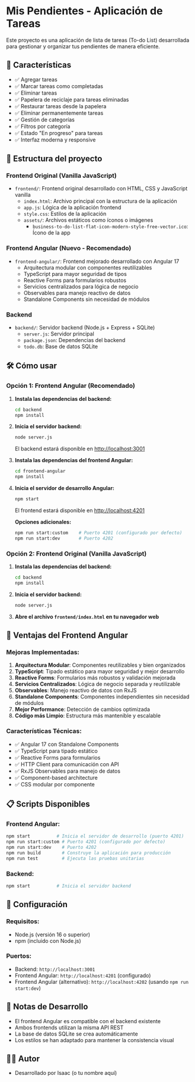 # Mis Pendientes - Aplicación de Tareas

Este proyecto es una aplicación de lista de tareas (To-do List) desarrollada para gestionar y organizar tus pendientes de manera eficiente.

## 🚀 Características

- ✅ Agregar tareas
- ✅ Marcar tareas como completadas
- ✅ Eliminar tareas
- ✅ Papelera de reciclaje para tareas eliminadas
- ✅ Restaurar tareas desde la papelera
- ✅ Eliminar permanentemente tareas
- ✅ Gestión de categorías
- ✅ Filtros por categoría
- ✅ Estado "En progreso" para tareas
- ✅ Interfaz moderna y responsive

## 📁 Estructura del proyecto

### Frontend Original (Vanilla JavaScript)
- `frontend/`: Frontend original desarrollado con HTML, CSS y JavaScript vanilla
  - `index.html`: Archivo principal con la estructura de la aplicación
  - `app.js`: Lógica de la aplicación frontend
  - `style.css`: Estilos de la aplicación
  - `assets/`: Archivos estáticos como íconos o imágenes
    - `business-to-do-list-flat-icon-modern-style-free-vector.ico`: Ícono de la app

### Frontend Angular (Nuevo - Recomendado)
- `frontend-angular/`: Frontend mejorado desarrollado con Angular 17
  - Arquitectura modular con componentes reutilizables
  - TypeScript para mayor seguridad de tipos
  - Reactive Forms para formularios robustos
  - Servicios centralizados para lógica de negocio
  - Observables para manejo reactivo de datos
  - Standalone Components sin necesidad de módulos

### Backend
- `backend/`: Servidor backend (Node.js + Express + SQLite)
  - `server.js`: Servidor principal
  - `package.json`: Dependencias del backend
  - `todo.db`: Base de datos SQLite

## 🛠️ Cómo usar

### Opción 1: Frontend Angular (Recomendado)

1. **Instala las dependencias del backend:**
   ```bash
   cd backend
   npm install
   ```

2. **Inicia el servidor backend:**
   ```bash
   node server.js
   ```
   El backend estará disponible en [http://localhost:3001](http://localhost:3001)

3. **Instala las dependencias del frontend Angular:**
   ```bash
   cd frontend-angular
   npm install
   ```

4. **Inicia el servidor de desarrollo Angular:**
   ```bash
   npm start
   ```
   El frontend estará disponible en [http://localhost:4201](http://localhost:4201)

   **Opciones adicionales:**
   ```bash
   npm run start:custom    # Puerto 4201 (configurado por defecto)
   npm run start:dev       # Puerto 4202
   ```

### Opción 2: Frontend Original (Vanilla JavaScript)

1. **Instala las dependencias del backend:**
   ```bash
   cd backend
   npm install
   ```

2. **Inicia el servidor backend:**
   ```bash
   node server.js
   ```

3. **Abre el archivo `frontend/index.html` en tu navegador web**

## 🎯 Ventajas del Frontend Angular

### Mejoras Implementadas:
1. **Arquitectura Modular**: Componentes reutilizables y bien organizados
2. **TypeScript**: Tipado estático para mayor seguridad y mejor desarrollo
3. **Reactive Forms**: Formularios más robustos y validación mejorada
4. **Servicios Centralizados**: Lógica de negocio separada y reutilizable
5. **Observables**: Manejo reactivo de datos con RxJS
6. **Standalone Components**: Componentes independientes sin necesidad de módulos
7. **Mejor Performance**: Detección de cambios optimizada
8. **Código más Limpio**: Estructura más mantenible y escalable

### Características Técnicas:
- ✅ Angular 17 con Standalone Components
- ✅ TypeScript para tipado estático
- ✅ Reactive Forms para formularios
- ✅ HTTP Client para comunicación con API
- ✅ RxJS Observables para manejo de datos
- ✅ Component-based architecture
- ✅ CSS modular por componente

## 📋 Scripts Disponibles

### Frontend Angular:
```bash
npm start          # Inicia el servidor de desarrollo (puerto 4201)
npm run start:custom # Puerto 4201 (configurado por defecto)
npm run start:dev    # Puerto 4202
npm run build        # Construye la aplicación para producción
npm run test         # Ejecuta las pruebas unitarias
```

### Backend:
```bash
npm start          # Inicia el servidor backend
```

## 🔧 Configuración

### Requisitos:
- Node.js (versión 16 o superior)
- npm (incluido con Node.js)

### Puertos:
- Backend: `http://localhost:3001`
- Frontend Angular: `http://localhost:4201` (configurado)
- Frontend Angular (alternativo): `http://localhost:4202` (usando `npm run start:dev`)

## 📝 Notas de Desarrollo

- El frontend Angular es compatible con el backend existente
- Ambos frontends utilizan la misma API REST
- La base de datos SQLite se crea automáticamente
- Los estilos se han adaptado para mantener la consistencia visual

## 👨‍💻 Autor
- Desarrollado por Isaac (o tu nombre aquí) 